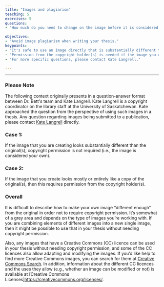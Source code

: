 ```yaml
---
title: "Images and plagiarism"
teaching: 5
exercises: 5
questions:
- "How much do you need to change on the image before it is considered yours?"

objectives:
- "Avoid image plagiarism when writing your thesis."
keypoints:
- "It's safe to use an image directly that is substantially different than the original in your thesis."
- "Permission from the copyright holder(s) is needed if the image you created looks mostly/entirely like the original."
- "For more specific questions, please contact Kate Langrell."

---
```


---

### Please Note
The following context originally presents in a question-answer format between Dr. Bett's team and Kate Langrell. Kate Langrell is a copyright coordinator on the library staff at the University of Saskatchewan. Kate approached the question from the perspective of using such images in a thesis. Any question regarding images being submitted to a publication, please contact [Kate Langrell](https://library.usask.ca/copyright/about-us/kate-langrell.php) directly. 

### Case 1: 
If the image that you are creating looks substantially different than the original(s), copyright permission is not required (i.e., the image is considered your own). 

### Case 2: 
If the image that you create looks mostly or entirely like a copy of the original(s), then this requires permission from the copyright holder(s).

### Overall
It is difficult to describe how to make your own image “different enough” from the original in order not to require copyright permission. 
It’s somewhat of a grey area and depends on the type of images you’re working with. If you are combining elements of different images into a new single image, then it might be possible to use that in your thesis without needing copyright permission.

Also, any images that have a Creative Commons (CC) licence can be used in your thesis without needing copyright permission, and some of the CC licences also allow adapting and modifying the images. If you’d like help to find more Creative Commons images, you can search for them at [Creative Commons Search](https://search.creativecommons.org/). In addition, information about the different CC licences and the uses they allow (e.g., whether an image can be modified or not) is available at [Creative Commons Licenses]https://creativecommons.org/licenses/.

